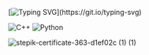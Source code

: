 [![Typing SVG](https://readme-typing-svg.herokuapp.com?color=4114FF&background=EAFFFD00&center=%D0%9B%D0%9E%D0%96%D0%AC&vCenter=%D0%9B%D0%9E%D0%96%D0%AC&multiline=true&height=60&lines=Hi+there+%F0%9F%91%8B;My+name+is+Petr+Zaitsev.)](https://git.io/typing-svg)

![C++](https://img.shields.io/badge/c++-%2300599C.svg?style=for-the-badge&logo=c%2B%2B&logoColor=white)  ![Python](https://img.shields.io/badge/python-3670A0?style=for-the-badge&logo=python&logoColor=ffdd54)

![stepik-certificate-363-d1ef02c (1) (1)](https://user-images.githubusercontent.com/104319810/168440559-0f748325-f323-47df-9437-14a96c4ecf96.png)

<!--
**PetrZaicev/PetrZaicev** is a ✨ _special_ ✨ repository because its `README.md` (this file) appears on your GitHub profile.

Here are some ideas to get you started:

-  Hi there 👋
- 🔭 I’m currently working on ...
- 🌱 I’m currently learning ...
- 👯 I’m looking to collaborate on ...
- 🤔 I’m looking for help with ...
- 💬 Ask me about ...
- 📫 How to reach me: ...
- 😄 Pronouns: ...
- ⚡ Fun fact: ...
-->
